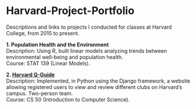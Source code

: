 # Harvard-Project-Portfolio  
Descriptions and links to projects I conducted for classes at Harvard College, from 2015 to present.  

**1. Population Health and the Environment**  
Description: Using R, built linear models analyzing trends between environmental well-being and population health.  
Course: STAT 139 (Linear Models).  

**2. [Harvard Q-Guide](https://github.com/melissayu01/cs50QGuide)**  
Description: Implemented, in Python using the Django framework, a website allowing registered users to view and review different clubs on Harvard’s campus. Two-person team.  
Course: CS 50 (Introduction to Computer Science).  
